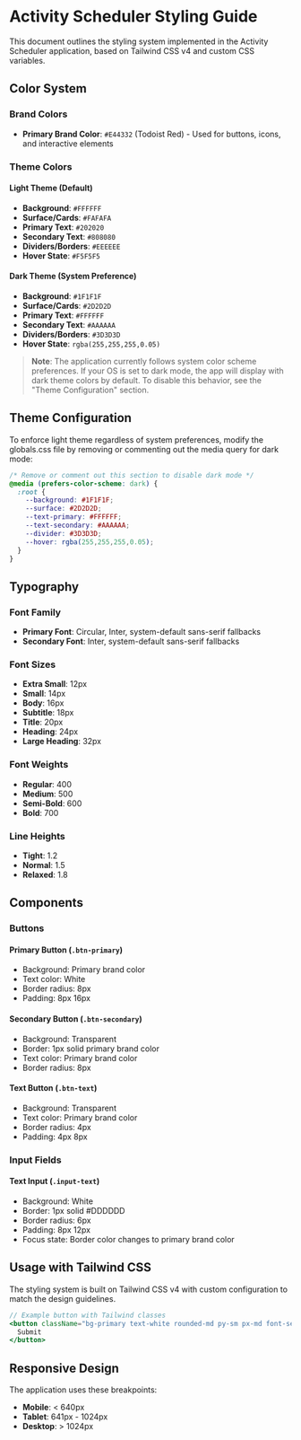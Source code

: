 # Activity Scheduler Styling Guide

This document outlines the styling system implemented in the Activity Scheduler application, based on Tailwind CSS v4 and custom CSS variables.

## Color System

### Brand Colors

- **Primary Brand Color**: `#E44332` (Todoist Red) - Used for buttons, icons, and interactive elements

### Theme Colors

#### Light Theme (Default)

- **Background**: `#FFFFFF`
- **Surface/Cards**: `#FAFAFA`
- **Primary Text**: `#202020`
- **Secondary Text**: `#808080`
- **Dividers/Borders**: `#EEEEEE`
- **Hover State**: `#F5F5F5`

#### Dark Theme (System Preference)

- **Background**: `#1F1F1F`
- **Surface/Cards**: `#2D2D2D`
- **Primary Text**: `#FFFFFF`
- **Secondary Text**: `#AAAAAA`
- **Dividers/Borders**: `#3D3D3D`
- **Hover State**: `rgba(255,255,255,0.05)`

> **Note**: The application currently follows system color scheme preferences. If your OS is set to dark mode, the app will display with dark theme colors by default. To disable this behavior, see the "Theme Configuration" section.

## Theme Configuration

To enforce light theme regardless of system preferences, modify the globals.css file by removing or commenting out the media query for dark mode:

```css
/* Remove or comment out this section to disable dark mode */
@media (prefers-color-scheme: dark) {
  :root {
    --background: #1F1F1F;
    --surface: #2D2D2D;
    --text-primary: #FFFFFF;
    --text-secondary: #AAAAAA;
    --divider: #3D3D3D;
    --hover: rgba(255,255,255,0.05);
  }
}
```

## Typography

### Font Family

- **Primary Font**: Circular, Inter, system-default sans-serif fallbacks
- **Secondary Font**: Inter, system-default sans-serif fallbacks

### Font Sizes

- **Extra Small**: 12px
- **Small**: 14px
- **Body**: 16px
- **Subtitle**: 18px
- **Title**: 20px
- **Heading**: 24px
- **Large Heading**: 32px

### Font Weights

- **Regular**: 400
- **Medium**: 500
- **Semi-Bold**: 600
- **Bold**: 700

### Line Heights

- **Tight**: 1.2
- **Normal**: 1.5
- **Relaxed**: 1.8

## Components

### Buttons

#### Primary Button (`.btn-primary`)

- Background: Primary brand color
- Text color: White
- Border radius: 8px
- Padding: 8px 16px

#### Secondary Button (`.btn-secondary`)

- Background: Transparent
- Border: 1px solid primary brand color
- Text color: Primary brand color
- Border radius: 8px

#### Text Button (`.btn-text`)

- Background: Transparent
- Text color: Primary brand color
- Border radius: 4px
- Padding: 4px 8px

### Input Fields

#### Text Input (`.input-text`)

- Background: White
- Border: 1px solid #DDDDDD
- Border radius: 6px
- Padding: 8px 12px
- Focus state: Border color changes to primary brand color

## Usage with Tailwind CSS

The styling system is built on Tailwind CSS v4 with custom configuration to match the design guidelines.

```jsx
// Example button with Tailwind classes
<button className="bg-primary text-white rounded-md py-sm px-md font-semibold">
  Submit
</button>
```

## Responsive Design

The application uses these breakpoints:

- **Mobile**: < 640px
- **Tablet**: 641px - 1024px
- **Desktop**: > 1024px
